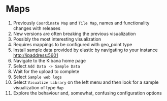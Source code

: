 # Maps

1. Previously `Coordinate Map` and `Tile Map`, names and functionality changes with releases
1. New versions are often breaking the previous visualization
1. Possibly the most interesting visualization
1. Requires mappings to be configured with geo\_point type
1. Install sample data provided by elastic by navigating to your instance [http://ipaddress:5601](http://ipaddress:5601)
1. Navigate to the Kibana home page
1. Select `Add Data -> Sample Data`
1. Wait for the upload to complete
1. Select `Sample web logs`
1. Select `Visualize Library` on the left menu and then look for a sample visualization of type `Map`
1. Explore the behaviour and, somewhat, confusing configuration options
